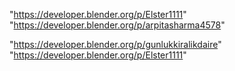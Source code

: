 "https://developer.blender.org/p/Elster1111"
"https://developer.blender.org/p/arpitasharma4578"
 
"https://developer.blender.org/p/gunlukkiralikdaire"
"https://developer.blender.org/p/Elster1111"
 
